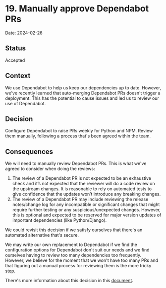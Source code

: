 # 19. Manually approve Dependabot PRs

Date: 2024-02-26

## Status

Accepted

## Context

We use Dependabot to help us keep our dependencies up to date. However, we've recently learned that auto-merging Dependabot PRs doesn't trigger a deployment. This has the potential to cause issues and led us to review our use of Dependabot.

## Decision

Configure Dependabot to raise PRs weekly for Python and NPM. Review them manually, following a process that's been agreed within the team.

## Consequences

We will need to manually review Dependabot PRs. This is what we've agreed to consider when doing the reviews:

1. The review of a Dependabot PR is not expected to be an exhaustive check and it’s not expected that the reviewer will do a code review on the upstream changes. It is reasonable to rely on automated tests to give confidence that the updates won’t introduce any breaking changes.
1. The review of a Dependabot PR may include reviewing the release notes/change log for any incompatible or significant changes that might require further testing or any suspicious/unexpected changes. However, this is optional and expected to be reserved for major version updates of important dependencies (like Python/Django).

We could revisit this decision if we satisfy ourselves that there's an automated alternative that's secure.

We may write our own replacement to Dependabot if we find the configuration options for Dependabot don't suit our needs and we find ourselves having to review too many dependencies too frequently. However, we believe for the moment that we won't have too many PRs and that figuring out a manual process for reviewing them is the more tricky step.

There's more information about this decision in this [document](https://docs.google.com/document/d/1OIyb5pCqFjvI-g6Q2-m9fGFuj32Liknq1WEsPj-MY58/edit).

